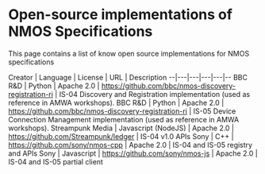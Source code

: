 # Open-source implementations of NMOS Specifications

This page contains a list of know open source implementations for NMOS specifications

Creator  | Language  | License  | URL | Description
--|---|---|---|---|--
BBC R&D |  Python | Apache 2.0  | https://github.com/bbc/nmos-discovery-registration-ri | IS-04 Discovery and Registration implementation (used as reference in AMWA workshops).
BBC R&D |  Python | Apache 2.0  | https://github.com/bbc/nmos-discovery-registration-ri | IS-05 Device Connection Management implementation (used as reference in AMWA workshops).
 Streampunk Media | Javascript (NodeJS)  | Apache 2.0 |  https://github.com/Streampunk/ledger | IS-04 v1.0 APIs
Sony | C++  | https://github.com/sony/nmos-cpp | Apache 2.0 | IS-04 and IS-05 registry and APIs
Sony | Javascript | https://github.com/sony/nmos-js | Apache 2.0 | IS-04 and IS-05 partial client
